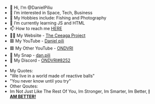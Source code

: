 - 👋 Hi, I’m @DanielPiliu
- 👀 I’m interested in Space, Tech, Business
- 🎣 My Hobbies include: Fishing and Photography 
- 🌱 I’m currently learning JS and HTML
- 📫 How to reach me <a href="https://discord.gg/hT6jHG78mw">HERE</a>
- 👨‍💻 My Websiite - <a href="http://ceea.ga" target="_blank">The Ceeaga Project</a>
- 🟥 My YouTube - <a href="https://www.youtube.com/@danielpiliutsin" target="_blank">Daniel pili</a>
- 🟥 My Other YouTube - <a href="https://www.youtube.com/@ONDVRI" target="_blank">ONDVRI</a>
- 👻 My Snap - <a href="https://www.snapchat.com/add/dan.pili" target="_blank">dan.pili</a>
- 💸 My Discord - <a href="https://discord.gg/hT6jHG78mw" target="_blank">ONDVRI#8252</a>
- 
- My Quotes:
- "We live in a world made of reactive balls"
- "You never know until you try"
- Other Qoutes:
- Im Not Just Like The Rest Of You, Im Stronger, Im Smarter, Im Better, <a href="https://youtu.be/ZyJtD87V5vg"><b>I AM BETTER!</b></a>
<!---
DanielPiliu/DanielPiliu is a ✨ special ✨ repository because its `README.md` (this file) appears on your GitHub profile.
You can click the Preview link to take a look at your changes.
--->
